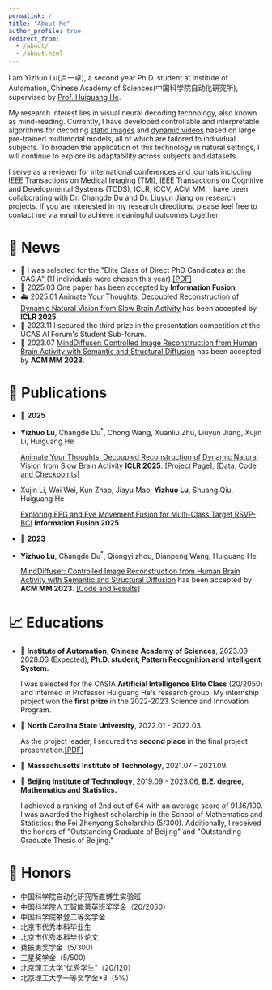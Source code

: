 ```yaml
---
permalink: /
title: "About Me"
author_profile: true
redirect_from: 
  - /about/
  - /about.html
---
```

I am Yizhuo Lu(卢一卓), a second year Ph.D. student at Institute of Automation, Chinese Academy of Sciences(中国科学院自动化研究所), supervised by [Prof. Huiguang He](https://people.ucas.ac.cn/~hehuiguang). 

My research interest lies in visual neural decoding technology, also known as mind-reading. Currently, I have developed controllable and interpretable algorithms for decoding [static images](https://dl.acm.org/doi/10.1145/3581783.3613832) and [dynamic videos](https://arxiv.org/abs/2405.03280) based on large pre-trained multimodal models, all of which are tailored to individual subjects. To broaden the application of this technology in natural settings, I will continue to explore its adaptability across subjects and datasets.

I serve as a reviewer for international conferences and journals including IEEE Transactions on Medical Imaging (TMI), IEEE Transactions on Cognitive and Developmental Systems (TCDS), ICLR, ICCV, ACM MM.
I have been collaborating with [Dr. Changde Du](https://changdedu.github.io/) and Dr. Liuyun Jiang on research projects. If you are interested in my research directions, please feel free to contact me via email to achieve meaningful outcomes together.


🚀 News
======
* 🎉 I was selected for the "Elite Class of Direct PhD Candidates at the CASIA" (11 individuals were chosen this year).[[PDF]](https://github.com/ReedOnePeck/Luyizhuo.github.io/blob/master/images/Elite-Class.pdf)
* 🎉 2025.03 One paper has been accepted by **Information Fusion**.
* 🚑 2025.01 [Animate Your Thoughts: Decoupled Reconstruction of Dynamic Natural Vision from Slow Brain Activity](https://arxiv.org/pdf/2405.03280) has been accepted by **ICLR 2025**.  
* 🎉 2023.11 I secured the third prize in the presentation competition at the UCAS AI Forum's Student Sub-forum.
* 🎉 2023.07 [MindDiffuser: Controlled Image Reconstruction from Human Brain Activity with Semantic and Structural Diffusion](https://dl.acm.org/doi/10.1145/3581783.3613832) has been accepted by **ACM MM 2023**. 



📝 Publications
======
* 🐳 **2025**
  
* **Yizhuo Lu**, Changde Du<sup>*</sup>, Chong Wang, Xuanliu Zhu, Liuyun Jiang, Xujin Li, Huiguang He

    [Animate Your Thoughts: Decoupled Reconstruction of Dynamic Natural Vision from Slow Brain Activity](https://arxiv.org/pdf/2405.03280) **ICLR 2025**. [[Project Page]](https://mind-animator-design.github.io/), [[Data, Code and Checkpoints]](https://github.com/ReedOnePeck/Mind-Animator)
  
* Xujin Li, Wei Wei, Kun Zhao, Jiayu Mao, **Yizhuo Lu**, Shuang Qiu, Huiguang He
  
    [Exploring EEG and Eye Movement Fusion for Multi-Class Target RSVP-BCI](https://arxiv.org/pdf/2501.03596) **Information Fusion 2025** 

* 🐳 **2023**
  
* **Yizhuo Lu**, Changde Du<sup>*</sup>, Qiongyi zhou, Dianpeng Wang, Huiguang He

    [MindDiffuser: Controlled Image Reconstruction from Human Brain Activity with Semantic and Structural Diffusion](https://dl.acm.org/doi/10.1145/3581783.3613832) has been accepted by **ACM MM 2023**. [[Code and Results]](https://github.com/ReedOnePeck/MindDiffuser)

📈 Educations
======
* 🐳 **Institute of Automation, Chinese Academy of Sciences**, 2023.09 - 2028.06 (Expected), **Ph.D. student, Pattern Recognition and Intelligent System.**

    I was selected for the CASIA **Artificial Intelligence Elite Class** (20/2050) and interned in Professor Huiguang He's research group. My internship project won the **first prize** in the 2022-2023 Science and Innovation Program.

* 🐳 **North Carolina State University**, 2022.01 - 2022.03.

    As the project leader, I secured the **second place** in the final project presentation.[[PDF]](https://github.com/ReedOnePeck/Luyizhuo.github.io/blob/master/images/second-place.pdf)

* 🐳 **Massachusetts Institute of Technology**, 2021.07 - 2021.09.

* 🐳 **Beijing Institute of Technology**, 2019.09 - 2023.06, **B.E. degree, Mathematics and Statistics.**

    I achieved a ranking of 2nd out of 64 with an average score of 91.16/100. I was awarded the highest scholarship in the School of Mathematics and Statistics: the Fei Zhenyong Scholarship (5/300). Additionally, I received the honors of "Outstanding Graduate of Beijing" and "Outstanding Graduate Thesis of Beijing."


📸 Honors
======
* 中国科学院自动化研究所直博生实验班
* 中国科学院人工智能菁英班奖学金（20/2050）
* 中国科学院攀登二等奖学金 
* 北京市优秀本科毕业生
* 北京市优秀本科毕业论文
* 费振勇奖学金（5/300）
* 三星奖学金（5/500）
* 北京理工大学“优秀学生”（20/120）
* 北京理工大学一等奖学金*3（5%）



